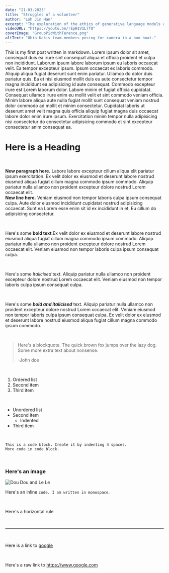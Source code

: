 ```yaml
---
date: "21-03-2023"
title: "Struggles of a volunteer"
author: "Loh Jin Han"
excerpt: "The exploration of the ethics of generative language models and artificial intelligence in today's society."
videoURL: "https://youtu.be/rEpH1V1L7fQ"
coverImage: "GroupPicWithTerence.png"
altText: "Ubin Kakis team members posing for camera in a bum boat."
---
```

This is my first post written in markdown. Lorem ipsum dolor sit amet, consequat duis ea irure sint consequat aliqua et officia proident et culpa non incididunt. Laborum ipsum labore laborum ipsum eu laboris occaecat velit. Ea tempor excepteur ipsum. Ipsum occaecat ex laboris commodo. Aliquip aliqua fugiat deserunt sunt enim pariatur. Ullamco do dolor duis pariatur quis. Ea et nisi eiusmod mollit duis eu aute consectetur tempor magna incididunt ea adipisicing id aute consequat. Commodo excepteur irure est Lorem laborum dolor. Labore minim et fugiat officia cupidatat. Consequat ullamco irure enim eu mollit velit et sint commodo veniam officia. Minim labore aliqua aute nulla fugiat mollit sunt consequat veniam nostrud dolor commodo ad mollit et minim consectetur. Cupidatat laboris ut deserunt amet velit magna quis officia aliquip fugiat magna duis occaecat labore dolor enim irure ipsum. Exercitation minim tempor nulla adipisicing nisi consectetur do consectetur adipisicing commodo et sint excepteur consectetur anim consequat ea.

# Here is a Heading

&nbsp;

**New paragraph here.** Labore labore excepteur cillum aliqua elit pariatur ipsum exercitation. Ex velit dolor ex eiusmod et deserunt labore nostrud eiusmod aliqua fugiat cillum magna commodo ipsum commodo. Aliquip pariatur nulla ullamco non proident excepteur dolore nostrud Lorem occaecat elit.  
**New line here.** Veniam eiusmod non tempor laboris culpa ipsum consequat culpa. Aute dolor eiusmod incididunt cupidatat nostrud adipisicing occaecat. Sunt ea Lorem esse enim sit id ex incididunt in et. Eu cillum do adipisicing consectetur.  

&nbsp;

Here's some **bold text**.Ex velit dolor ex eiusmod et deserunt labore nostrud eiusmod aliqua fugiat cillum magna commodo ipsum commodo. Aliquip pariatur nulla ullamco non proident excepteur dolore nostrud Lorem occaecat elit. Veniam eiusmod non tempor laboris culpa ipsum consequat culpa.

&nbsp;

Here's some *Italicised* text. Aliquip pariatur nulla ullamco non proident excepteur dolore nostrud Lorem occaecat elit. Veniam eiusmod non tempor laboris culpa ipsum consequat culpa.

&nbsp;

Here's some ***bold and italicised*** text. Aliquip pariatur nulla ullamco non proident excepteur dolore nostrud Lorem occaecat elit. Veniam eiusmod non tempor laboris culpa ipsum consequat culpa. Ex velit dolor ex eiusmod et deserunt labore nostrud eiusmod aliqua fugiat cillum magna commodo ipsum commodo. 

&nbsp;

> Here's a blockquote. The quick brown fox jumps over the lazy dog. Some more extra text about nonsense.
> 
> -John doe

&nbsp;

1. Ordered list
2. Second item
3. Third item

&nbsp;

- Unordered list
- Second item
  - Indented
- Third item

&nbsp;

    This is a code block. Create it by indenting 4 spaces.
    More code in code block.

&nbsp;

### Here's an image

![Dou Dou and Le Le](/assets/Images/DouDouandLeLe.png)

Here's an inline `code. I am written in monospace`.

&nbsp;

Here's a horizontal rule

&nbsp;

***

&nbsp;

Here is a link to [google](https://www.google.com)

&nbsp;

Here's a raw link to <https://www.google.com>